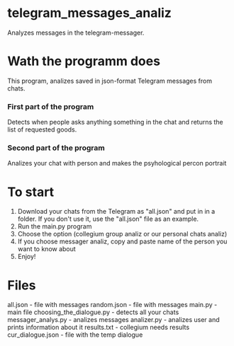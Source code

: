 # telegram_messages_analiz
Analyzes messages in the telegram-messager.
# Wath the programm does
This program, analizes saved in json-format Telegram messages from chats.
### First part of the program
Detects when people asks anything something in the chat and returns the list of requested goods.
### Second part of the program 
Analizes your chat with person and makes the psyhological percon portrait
# To start
1) Download your chats from the Telegram as "all.json" and put in in a folder. If you don't use it, use the "all.json" file as an example.
2) Run the main.py program
3) Choose the option (collegium group analiz or our personal chats analiz)
4) If you choose messager analiz, copy and paste name of the person you want to know about
5) Enjoy!
# Files 
all.json - file with messages
random.json - file with messages
main.py - main file
choosing_the_dialogue.py - detects all your chats
messager_analys.py - analizes messages 
analizer.py - analizes user and prints information about it
results.txt - collegium needs results
cur_dialogue.json - file with the temp dialogue 
